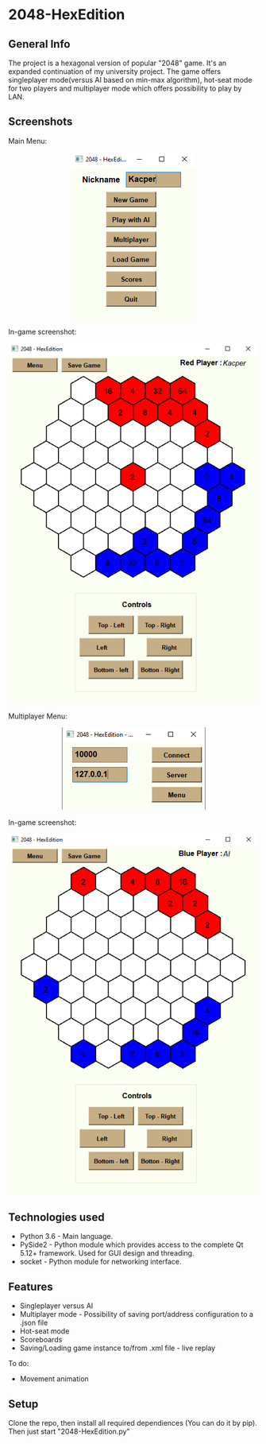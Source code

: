 # 2048-HexEdition
## General Info
The project is a hexagonal version of popular "2048" game. It's an expanded continuation of my university project. 
The game offers singleplayer mode(versus AI based on min-max algorithm), hot-seat mode for two players and multiplayer mode which offers possibility to play by LAN.

## Screenshots
Main Menu:
<p align="center"> 
<img src="./img/menu.png">
</p>
In-game screenshot:
<p align="center"> 
<img src="./img/in_game.png">
</p>
Multiplayer Menu:
<p align="center"> 
<img src="./img/multi_menu.png">
</p>
In-game screenshot:
<p align="center"> 
<img src="./img/in_game_2.png">
</p>

## Technologies used
* Python 3.6 - Main language.
* PySide2 - Python module which provides access to the complete Qt 5.12+ framework. Used for GUI design and threading.
* socket - Python module for networking interface.

## Features
* Singleplayer versus AI
* Multiplayer mode - Possibility of saving port/address configuration to a .json file
* Hot-seat mode
* Scoreboards
* Saving/Loading game instance to/from .xml file - live replay

To do:
* Movement animation

## Setup
Clone the repo, then install all required dependiences (You can do it by pip). Then just start "2048-HexEdition.py" 
